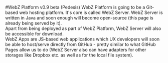 #WebZ Platform v0.9 beta (Pedesis)
WebZ Platform is going to be a Git-based web hosting platform. It's core is called WebZ Server. WebZ Server is written in Java and soon enough will become open-source (this page is already being served by it).  
Apart from being deployed as part of WebZ Platform, WebZ Server will also be accessible for download.  
WebZ Apps are JS-based web applications which UX developers will soon be able to host/serve directly from GitHub - pretty similar to what GitHub Pages allow us to do (WebZ Server also can have adapters for other storages like Dropbox etc. as well as for the local file system).
